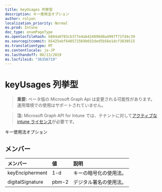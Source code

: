 ```yaml
---
title: keyUsages 列挙型
description: キー使用法オプション
author: rolyon
localization_priority: Normal
ms.prod: Intune
doc_type: enumPageType
ms.openlocfilehash: b884a0783cb377e4ab424898d8a4997f71fd4c39
ms.sourcegitcommit: b5425ebf648572569b032ded5b56e1dcf3830515
ms.translationtype: MT
ms.contentlocale: ja-JP
ms.lasthandoff: 08/13/2019
ms.locfileid: "36356719"
---
```

# <a name="keyusages-enum-type"></a>keyUsages 列挙型

> **重要:** ベータ版の Microsoft Graph Api は変更される可能性があります。運用環境での使用はサポートされていません。

> **注:** Microsoft Graph API for Intune では、テナントに対して[アクティブな intune ライセンス](https://go.microsoft.com/fwlink/?linkid=839381)が必要です。

キー使用法オプション

## <a name="members"></a>メンバー
|メンバー|値|説明|
|:---|:---|:---|
|keyEncipherment|1-d|キーの暗号化の使用法。|
|digitalSignature|pbm-2|デジタル署名の使用法。|



